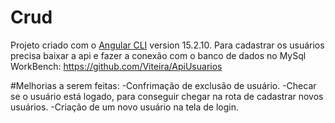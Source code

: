 # Crud

Projeto criado com o [Angular CLI](https://github.com/angular/angular-cli) version 15.2.10.
Para cadastrar os usuários precisa baixar a api e fazer a conexão com o banco de dados no MySql WorkBench: https://github.com/Viteira/ApiUsuarios

#Melhorias a serem feitas:
-Confrimação de exclusão de usuário.
-Checar se o usuário está logado, para conseguir chegar na rota de cadastrar novos usuários.
-Criação de um novo usuário na tela de login.



